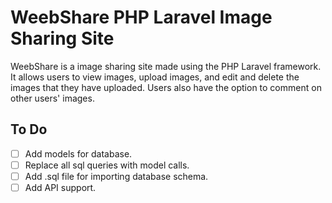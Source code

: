 # WeebShare PHP Laravel Image Sharing Site

WeebShare is a image sharing site made using the PHP Laravel framework. It allows users to view images, upload images, 
and edit and delete the images that they have uploaded. Users also have the option to comment on other users' images.

## To Do
- [ ] Add models for database.
- [ ] Replace all sql queries with model calls.
- [ ] Add .sql file for importing database schema.
- [ ] Add API support.
